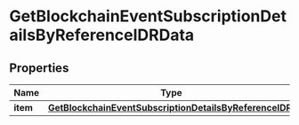 

# GetBlockchainEventSubscriptionDetailsByReferenceIDRData


## Properties

| Name | Type | Description | Notes |
|------------ | ------------- | ------------- | -------------|
|**item** | [**GetBlockchainEventSubscriptionDetailsByReferenceIDRI**](GetBlockchainEventSubscriptionDetailsByReferenceIDRI.md) |  |  |



